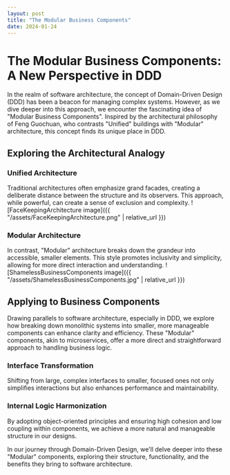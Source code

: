 ```yaml
---
layout: post
title: "The Modular Business Components"
date: 2024-01-24
---
```


# The Modular Business Components: A New Perspective in DDD

In the realm of software architecture, the concept of Domain-Driven Design (DDD) has been a beacon for managing complex systems. However, as we dive deeper into this approach, we encounter the fascinating idea of "Modular Business Components". Inspired by the architectural philosophy of Feng Guochuan, who contrasts "Unified" buildings with "Modular" architecture, this concept finds its unique place in DDD.

## Exploring the Architectural Analogy

### Unified Architecture
Traditional architectures often emphasize grand facades, creating a deliberate distance between the structure and its observers. This approach, while powerful, can create a sense of exclusion and complexity.
![FaceKeepingArchitecture image]({{ "/assets/FaceKeepingArchitecture.png" | relative_url }})

### Modular Architecture
In contrast, "Modular" architecture breaks down the grandeur into accessible, smaller elements. This style promotes inclusivity and simplicity, allowing for more direct interaction and understanding.
![ShamelessBusinessComponents image]({{ "/assets/ShamelessBusinessComponents.jpg" | relative_url }})

## Applying to Business Components

Drawing parallels to software architecture, especially in DDD, we explore how breaking down monolithic systems into smaller, more manageable components can enhance clarity and efficiency. These "Modular" components, akin to microservices, offer a more direct and straightforward approach to handling business logic.

### Interface Transformation
Shifting from large, complex interfaces to smaller, focused ones not only simplifies interactions but also enhances performance and maintainability.

### Internal Logic Harmonization
By adopting object-oriented principles and ensuring high cohesion and low coupling within components, we achieve a more natural and manageable structure in our designs.

In our journey through Domain-Driven Design, we'll delve deeper into these "Modular" components, exploring their structure, functionality, and the benefits they bring to software architecture.
